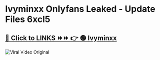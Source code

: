 
 # Ivyminxx Onlyfans Leaked - Update Files 6xcl5

## <h2><a href="https://clipsfans.com/Ivyminxx&ref=git">🔗 Click to LINKS ⏩⏩ 👉 🟢 Ivyminxx </a></h2>

<a href="https://clipsfans.com/Ivyminxx&ref=git" rel="nofollow" data-target="animated-image.originalLink"><img src="https://i.ibb.co.com/xMMVF88/686577567.gif" alt="Viral Video Original" style="max-width: 100%; display: inline-block;" data-target="animated-image.originalImage"></a>

